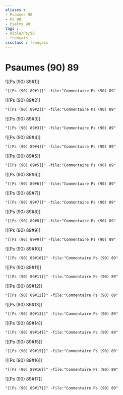 ```yaml
---
aliases : 
- Psaumes 90
- Ps 90
- Psalms 90
tags : 
- Bible/Ps/90
- français
cssclass : français
---
```


# Psaumes (90) 89

![[Ps (90) 89#1]]

```query
"[[Ps (90) 89#1]]" -file:"Commentaire Ps (90) 89"
```

![[Ps (90) 89#2]]

```query
"[[Ps (90) 89#2]]" -file:"Commentaire Ps (90) 89"
```

![[Ps (90) 89#3]]

```query
"[[Ps (90) 89#3]]" -file:"Commentaire Ps (90) 89"
```

![[Ps (90) 89#4]]

```query
"[[Ps (90) 89#4]]" -file:"Commentaire Ps (90) 89"
```

![[Ps (90) 89#5]]

```query
"[[Ps (90) 89#5]]" -file:"Commentaire Ps (90) 89"
```

![[Ps (90) 89#6]]

```query
"[[Ps (90) 89#6]]" -file:"Commentaire Ps (90) 89"
```

![[Ps (90) 89#7]]

```query
"[[Ps (90) 89#7]]" -file:"Commentaire Ps (90) 89"
```

![[Ps (90) 89#8]]

```query
"[[Ps (90) 89#8]]" -file:"Commentaire Ps (90) 89"
```

![[Ps (90) 89#9]]

```query
"[[Ps (90) 89#9]]" -file:"Commentaire Ps (90) 89"
```

![[Ps (90) 89#10]]

```query
"[[Ps (90) 89#10]]" -file:"Commentaire Ps (90) 89"
```

![[Ps (90) 89#11]]

```query
"[[Ps (90) 89#11]]" -file:"Commentaire Ps (90) 89"
```

![[Ps (90) 89#12]]

```query
"[[Ps (90) 89#12]]" -file:"Commentaire Ps (90) 89"
```

![[Ps (90) 89#13]]

```query
"[[Ps (90) 89#13]]" -file:"Commentaire Ps (90) 89"
```

![[Ps (90) 89#14]]

```query
"[[Ps (90) 89#14]]" -file:"Commentaire Ps (90) 89"
```

![[Ps (90) 89#15]]

```query
"[[Ps (90) 89#15]]" -file:"Commentaire Ps (90) 89"
```

![[Ps (90) 89#16]]

```query
"[[Ps (90) 89#16]]" -file:"Commentaire Ps (90) 89"
```

![[Ps (90) 89#17]]

```query
"[[Ps (90) 89#17]]" -file:"Commentaire Ps (90) 89"
```

